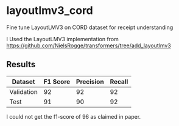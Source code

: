 # layoutlmv3_cord
Fine tune LayoutLMV3 on CORD dataset for receipt understanding

I Used the LayoutLMV3 implementation from https://github.com/NielsRogge/transformers/tree/add_layoutlmv3

## Results
| Dataset    | F1 Score | Precision | Recall |
|------------|----------|-----------|--------|
| Validation | 92       | 92        | 92     |
| Test       | 91       | 90        | 92     |

I could not get the f1-score of 96 as claimed in paper.
